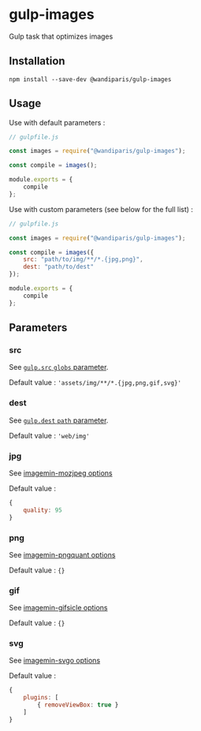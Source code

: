 # gulp-images

Gulp task that optimizes images

## Installation

```
npm install --save-dev @wandiparis/gulp-images
```

## Usage

Use with default parameters :

```js
// gulpfile.js

const images = require("@wandiparis/gulp-images");

const compile = images();

module.exports = {
    compile
};
```

Use with custom parameters (see below for the full list) :

```js
// gulpfile.js

const images = require("@wandiparis/gulp-images");

const compile = images({
    src: "path/to/img/**/*.{jpg,png}",
    dest: "path/to/dest"
});

module.exports = {
    compile
};
```

## Parameters

### src

See [`gulp.src` `globs` parameter](https://github.com/gulpjs/gulp/blob/4.0/docs/API.md#globs).

Default value : `'assets/img/**/*.{jpg,png,gif,svg}'`

### dest

See [`gulp.dest` `path` parameter](https://github.com/gulpjs/gulp/blob/4.0/docs/API.md#path).

Default value : `'web/img'`

### jpg

See [imagemin-mozjpeg options](https://github.com/imagemin/imagemin-mozjpeg#options)

Default value :

```js
{
    quality: 95
}
```

### png

See [imagemin-pngquant options](https://github.com/imagemin/imagemin-mozjpeg#options)

Default value : `{}`

### gif

See [imagemin-gifsicle options](https://github.com/imagemin/imagemin-gifsicle#options)

Default value : `{}`

### svg

See [imagemin-svgo options](https://github.com/imagemin/imagemin-svgo#options)

Default value :

```js
{
    plugins: [
        { removeViewBox: true }
    ]
}
```
